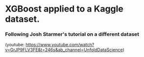 # XGBoost applied to a Kaggle dataset.
### Following Josh Starmer's tutorial on a different dataset 
(youtube: https://www.youtube.com/watch?v=GrJP9FLV3FE&t=246s&ab_channel=UnfoldDataScience)
